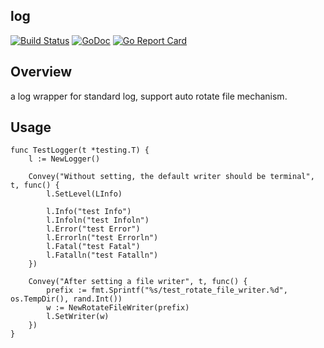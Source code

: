 ## log
[![Build Status](https://travis-ci.org/leoxk/log.svg?branch=master)](https://travis-ci.org/leoxk/log)
[![GoDoc](https://godoc.org/github.com/leoxk/log?status.svg)](https://godoc.org/github.com/leoxk/log)
[![Go Report Card](http://goreportcard.com/badge/leoxk/log)](http://goreportcard.com/report/leoxk/log)

## Overview
a log wrapper for standard log, support auto rotate file mechanism.

## Usage
```
func TestLogger(t *testing.T) {
	l := NewLogger()

	Convey("Without setting, the default writer should be terminal", t, func() {
		l.SetLevel(LInfo)

		l.Info("test Info")
		l.Infoln("test Infoln")
		l.Error("test Error")
		l.Errorln("test Errorln")
		l.Fatal("test Fatal")
		l.Fatalln("test Fatalln")
	})

	Convey("After setting a file writer", t, func() {
		prefix := fmt.Sprintf("%s/test_rotate_file_writer.%d", os.TempDir(), rand.Int())
		w := NewRotateFileWriter(prefix)
		l.SetWriter(w)
	})
}
```
